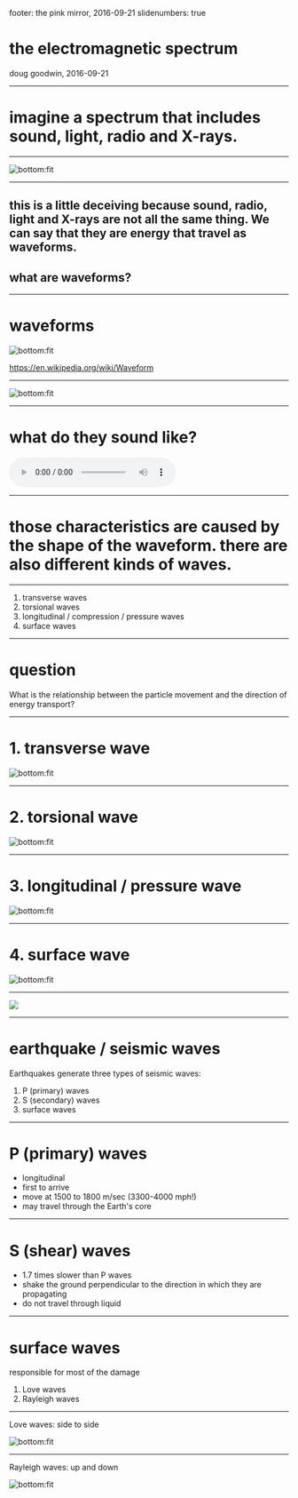 footer: the pink mirror, 2016-09-21
slidenumbers: true


# the electromagnetic spectrum

doug goodwin, 2016-09-21

---

# imagine a spectrum that includes sound, light, radio and X-rays. 

---

![bottom:fit](https://www.evernote.com/l/ADORGhRbxYpGto1tCU3OuDu9HsqwcKT9BJUB/image.jpg)

---

## this is a little deceiving because sound, radio, light and X-rays are not all the same thing. We can say that they are energy that travel as waveforms. 

## what are waveforms?

---

# waveforms

![bottom:fit](780px-Waveforms.svg.png)

https://en.wikipedia.org/wiki/Waveform

---

![bottom:fit](780px-Waveforms.svg.png)

---

# what do they sound like?


![bottom:fit](Waveform.ogg)

---

# those characteristics are caused by the shape of the waveform. there are also different kinds of waves.

---

1. transverse waves
2. torsional waves
2. longitudinal / compression / pressure waves
3. surface waves

---

# question
What is the relationship between the particle movement and the direction of energy transport?

---

# 1. transverse wave

![bottom:fit](http://hyperphysics.phy-astr.gsu.edu/hbase/sound/imgsou/twav.gif)

---

# 2. torsional wave

![bottom:fit](https://youtu.be/VE520z_ugcU)

---

# 3. longitudinal / pressure wave

![bottom:fit](lwav.gif)

---

# 4. surface wave

![bottom:fit](u10l1c3.gif)

---

![](https://youtu.be/Rbuhdo0AZDU)

---

# earthquake / seismic waves

Earthquakes generate three types of seismic waves: 

1. P (primary) waves
2. S (secondary) waves
3. surface waves

---

# P (primary) waves

 - longitudinal
 - first to arrive
 - move at 1500 to 1800 m/sec (3300-4000 mph!)
 - may travel through the Earth's core

---

# S (shear) waves

 - 1.7 times slower than P waves
 - shake the ground perpendicular to the direction in which they are propagating
 - do not travel through liquid

---

# surface waves

responsible for most of the damage

1. Love waves
2. Rayleigh waves

---

Love waves: side to side

![bottom:fit](Love_medium.jpg)

---

Rayleigh waves: up and down

![bottom:fit](Rayleigh_medium.jpg)
